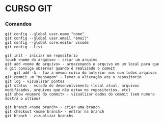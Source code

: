# CURSO GIT

### Comandos
    
    git config --global user.name "nome"
    git config --global user.email "email"
    git config --global core.editor vscode
    git config --list

    git init - iniciar um repositorio
    touch <nome do arquivo> - criar um arquivo
    git add <nome do arquivo> - armazenando o arquivo em um local para que o git consiga observar quando é realizado o commit
        git add -A - faz a mesma coisa do anterior mas com todos arquivos 
    git commit -m "mensagem" - levar a alteração ate o repositorio
    git log - vizualizar pontos
    git status - estado do desenvolvimento (local atual, arquivos modificados, arquivos que não estao no ropositorios, etc)
    git show <numero do commit> - vizualizar dados do commit (sem numero mostra o ultimo)

    git branch <nome branch> - criar uma branch
    git checkout <nome branch> - entrar na branch
    git branch - vizualizar branchs

### 